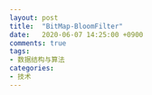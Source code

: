 ```yaml
---
layout: post
title:  "BitMap-BloomFilter"
date:   2020-06-07 14:25:00 +0900
comments: true
tags:
- 数据结构与算法
categories:
- 技术
---
```

